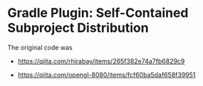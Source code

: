 # Gradle Plugin: Self-Contained Subproject Distribution

The original code was 

- https://qiita.com/rhirabay/items/265f382e74a7fb6829c9

- https://qiita.com/opengl-8080/items/fcf60ba5daf658f39951
